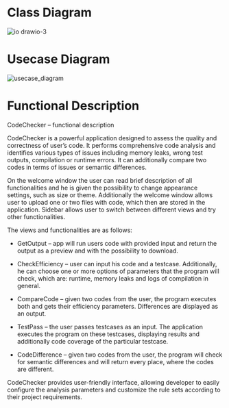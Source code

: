 # Class Diagram
![io drawio-3](https://github.com/PiotrLezanski/CodeChecker/assets/91131233/54f824a4-5a4f-4278-8414-7d288cd17fc0)
# Usecase Diagram
![usecase_diagram](https://github.com/PiotrLezanski/CodeChecker/assets/45331390/6476ba4f-6685-46cf-914c-b3c0501b5870)
# Functional Description
CodeChecker – functional description 

CodeChecker is a powerful application designed to assess the quality and correctness of user’s code. It performs comprehensive code analysis and identifies various types of issues including memory leaks, wrong test outputs, compilation or runtime errors. It can additionally compare two codes in terms of issues or semantic differences. 
 
On the welcome window the user can read brief description of all functionalities and he is given the possibility to change appearance settings, such as size or theme. Additionally the welcome window allows user to upload one or two files with code, which then are stored in the application. 
Sidebar allows user to switch between different views and try other functionalities.

The views and functionalities are as follows: 

- GetOutput – app will run users code with provided input and return the output as a preview and with the possibility to download. 

- CheckEfficiency – user can input his code and a testcase. Additionally, he can choose one or more options of parameters that the program will check, which are: runtime, memory leaks and logs of compilation in general.

- CompareCode – given two codes from the user, the program executes both and gets their efficiency parameters. Differences are displayed as an output. 

- TestPass – the user passes testcases as an input. The application executes the program on these testcases, displaying results and additionally code coverage of the particular testcase. 

- CodeDifference – given two codes from the user, the program will check for semantic differences and will return every place, where the codes are different.

CodeChecker provides user-friendly interface, allowing developer to easily configure the analysis parameters and customize the rule sets according to their project requirements.
